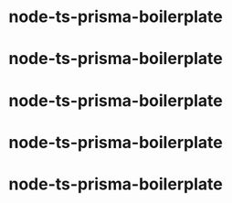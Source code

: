 # node-ts-prisma-boilerplate
# node-ts-prisma-boilerplate
# node-ts-prisma-boilerplate
# node-ts-prisma-boilerplate
# node-ts-prisma-boilerplate
